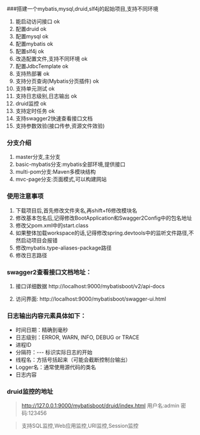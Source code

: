 
###搭建一个mybatis,mysql,druid,slf4j的起始项目,支持不同环境

1. 能启动访问接口  ok
2. 配置druid  ok
3. 配置mysql   ok
4. 配置mybatis  ok
5. 配置slf4j  ok
6. 改造配置文件,支持不同环境  ok
7. 配置JdbcTemplate   ok
8. 支持热部署  ok
9. 支持分页查询(Mybatis分页插件)  ok
10. 支持单元测试  ok
11. 支持日志级别,日志输出 ok
12. druid监控 ok
13. 支持定时任务  ok
14. 支持swagger2快速查看接口文档
15. 支持参数效验(接口传参,资源文件效验)


### 分支介绍
1. master分支,主分支
2. basic-mybatis分支:mybatis全部环境,提供接口
3. multi-pom分支:Maven多模块结构
4. mvc-page分支:页面模式,可以构建网站

### 使用注意事项
1. 下载项目后,首先修改文件夹名,再shift+f6修改模块名
2. 修改基本包名后,记得修改BootApplication和Swagger2Config中的包名地址
3. 修改父pom.xml中的start.class
4. 如果整体加载workspace的话,记得修改spring.devtools中的监听文件路径,不然启动项目会报错
5. 修改mybatis.type-aliases-package路径
6. 修改日志路径


### swagger2查看接口文档地址：

1. 接口详细数据
http://localhost:9000/mybatisboot/v2/api-docs

2. 访问界面:
http://localhost:9000/mybatisboot/swagger-ui.html


### 日志输出内容元素具体如下：

* 时间日期：精确到毫秒
* 日志级别：ERROR, WARN, INFO, DEBUG or TRACE
* 进程ID
* 分隔符：--- 标识实际日志的开始
* 线程名：方括号括起来（可能会截断控制台输出）
* Logger名：通常使用源代码的类名
* 日志内容

### druid监控的地址
> http://127.0.0.1:9000/mybatisboot/druid/index.html
用户名:admin
密码:123456

> 支持SQL监控,Web应用监控,URI监控,Session监控
